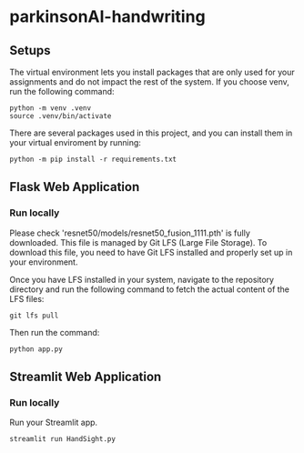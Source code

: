 # parkinsonAI-handwriting

## Setups
The virtual environment lets you install packages that are only used for your assignments and do not impact the rest of the system. If you choose venv, run the following command:

```
python -m venv .venv
source .venv/bin/activate
```

There are several packages used in this project, and you can install them in your virtual enviroment by running:

```
python -m pip install -r requirements.txt
```

## Flask Web Application
### Run locally
Please check 'resnet50/models/resnet50_fusion_1111.pth' is fully downloaded. This file is managed by Git LFS (Large File Storage). To download this file, you need to have Git LFS installed and properly set up in your environment. 

Once you have LFS installed in your system, navigate to the repository directory and run the following command to fetch the actual content of the LFS files:

```
git lfs pull
```

Then run the command:
```
python app.py
```


## Streamlit Web Application
### Run locally
Run your Streamlit app.
```
streamlit run HandSight.py
```


